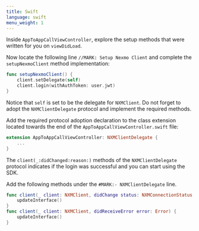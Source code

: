 ```yaml
---
title: Swift
language: swift
menu_weight: 1
---
```


Inside `AppToAppCallViewController`, explore the setup methods that were written for you on `viewDidLoad`.

Now locate the following line `//MARK: Setup Nexmo Client` and complete the `setupNexmoClient` method implementation:

```swift
func setupNexmoClient() {
    client.setDelegate(self)
    client.login(withAuthToken: user.jwt)
}
```

Notice that `self` is set to be the delegate for `NXMClient`. Do not forget to adopt the `NXMClientDelegate` protocol and implement the required methods.

Add the required protocol adoption declaration to the class extension located towards the end of the `AppToAppCallViewController.swift` file:

```swift
extension AppToAppCallViewController: NXMClientDelegate {
    ...
}
```

The `client(_:didChanged:reason:)` methods of the `NXMClientDelegate` protocol indicates if the login was successful and you can start using the SDK.

Add the following methods under the `#MARK:- NXMClientDelegate` line.

```swift
func client(_ client: NXMClient, didChange status: NXMConnectionStatus, reason: NXMConnectionStatusReason) {
    updateInterface()
}
func client(_ client: NXMClient, didReceiveError error: Error) {
    updateInterface()
}
```
